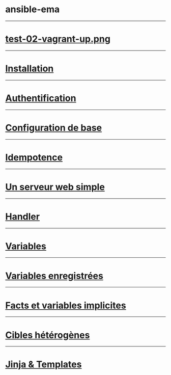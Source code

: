 # ansible-ema

---

# [test-02-vagrant-up.png](https://github.com/ErrorUnknow/ansible-ema/blob/main/test-02-vagrant-up.png)

---

# [Installation](Solutions/Installation.md)

---

# [Authentification](Solutions/Authentification.md)

---

# [Configuration de base](Solutions/Configuration%20de%20base.md)

---

# [Idempotence](Solutions/Idempotence.md)

---

# [Un serveur web simple](Solutions/Un%20serveur%20web%20simple.md)

---

# [Handler](Solutions/Handler.md)

---

# [Variables](Solutions/Variables.md)

---

# [Variables enregistrées](Solutions/Variables%20enregistr%C3%A9es.md)

---

# [Facts et variables implicites](Solutions/Facts%20et%20variables%20implicites.md)

---

# [Cibles hétérogènes](Solutions/Cibles%20hétérogènes.md)

---

# [Jinja & Templates](Solutions/Jinja%20&%20Templates.md)
